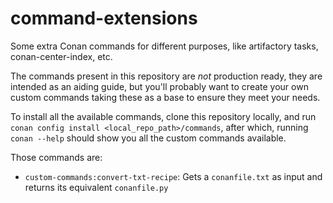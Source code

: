 # command-extensions
Some extra Conan commands for different purposes, like artifactory tasks, conan-center-index, etc.

The commands present in this repository are *not* production ready, they are intended as an aiding guide,
but you'll probably want to create your own custom commands taking these as a base to ensure they meet your needs.

To install all the available commands, clone this repository locally, and run `conan config install <local_repo_path>/commands`,
after which, running `conan --help` should show you all the custom commands available.

Those commands are:
 - `custom-commands:convert-txt-recipe`: Gets a `conanfile.txt` as input and returns its equivalent `conanfile.py`
